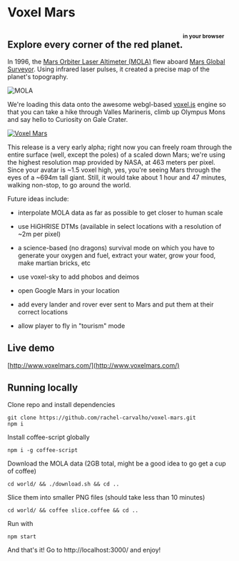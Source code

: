 Voxel Mars
==========

## Explore every corner of the red planet.<sup><sup><sup>in your browser</sup></sup></sup>

In 1996, the [Mars Orbiter Laser Altimeter (MOLA)](http://en.wikipedia.org/wiki/Mars_Orbiter_Laser_Altimeter) flew aboard [Mars Global Surveyor](http://en.wikipedia.org/wiki/Mars_Global_Surveyor). Using infrared laser pulses, it created a precise map of the planet's topography.

![MOLA](http://i.imgur.com/fqkYKU5.gif)

We're loading this data onto the awesome webgl-based [voxel.js](http://voxeljs.com/) engine so that you can take a hike through Valles Marineris, climb up Olympus Mons and say hello to Curiosity on Gale Crater.

[![Voxel Mars](http://i.imgur.com/tKvgHfU.jpg)](http://www.voxelmars.com/)

This release is a very early alpha; right now you can freely roam through the entire surface (well, except the poles) of a scaled down Mars; we're using the highest resolution map provided by NASA, at 463 meters per pixel. Since your avatar is ~1.5 voxel high, yes, you're seeing Mars through the eyes of a ~694m tall giant. Still, it would take about 1 hour and 47 minutes, walking non-stop, to go around the world.

Future ideas include:
  - interpolate MOLA data as far as possible to get closer to human scale

  - use HiGHRISE DTMs (available in select locations with a resolution of ~2m per pixel)

  - a science-based (no dragons) survival mode on which you have to generate your oxygen and fuel, extract your water, grow your food, make martian bricks, etc

  - use voxel-sky to add phobos and deimos

  - open Google Mars in your location

  - add every lander and rover ever sent to Mars and put them at their correct locations

  - allow player to fly in "tourism" mode

## Live demo

[http://www.voxelmars.com/](http://www.voxelmars.com/)

## Running locally

Clone repo and install dependencies

```
git clone https://github.com/rachel-carvalho/voxel-mars.git
npm i
```

Install coffee-script globally

```
npm i -g coffee-script
```

Download the MOLA data (2GB total, might be a good idea to go get a cup of coffee)

```
cd world/ && ./download.sh && cd ..
```

Slice them into smaller PNG files (should take less than 10 minutes)

```
cd world/ && coffee slice.coffee && cd ..
```

Run with

```
npm start
```

And that's it! Go to http://localhost:3000/ and enjoy!